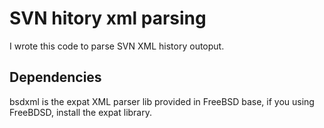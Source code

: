 # SVN hitory xml parsing

I wrote this code to parse SVN XML history outoput.

## Dependencies

  bsdxml is the expat XML parser lib provided in FreeBSD base, if you using FreeBDSD, install the expat library.
